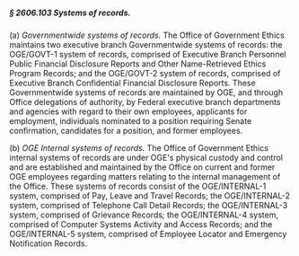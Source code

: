 ##### § 2606.103 Systems of records. #####

(a) *Governmentwide systems of records.* The Office of Government Ethics maintains two executive branch Governmentwide systems of records: the OGE/GOVT-1 system of records, comprised of Executive Branch Personnel Public Financial Disclosure Reports and Other Name-Retrieved Ethics Program Records; and the OGE/GOVT-2 system of records, comprised of Executive Branch Confidential Financial Disclosure Reports. These Governmentwide systems of records are maintained by OGE, and through Office delegations of authority, by Federal executive branch departments and agencies with regard to their own employees, applicants for employment, individuals nominated to a position requiring Senate confirmation, candidates for a position, and former employees.

(b) *OGE Internal systems of records.* The Office of Government Ethics internal systems of records are under OGE's physical custody and control and are established and maintained by the Office on current and former OGE employees regarding matters relating to the internal management of the Office. These systems of records consist of the OGE/INTERNAL-1 system, comprised of Pay, Leave and Travel Records; the OGE/INTERNAL-2 system, comprised of Telephone Call Detail Records; the OGE/INTERNAL-3 system, comprised of Grievance Records; the OGE/INTERNAL-4 system, comprised of Computer Systems Activity and Access Records; and the OGE/INTERNAL-5 system, comprised of Employee Locator and Emergency Notification Records.